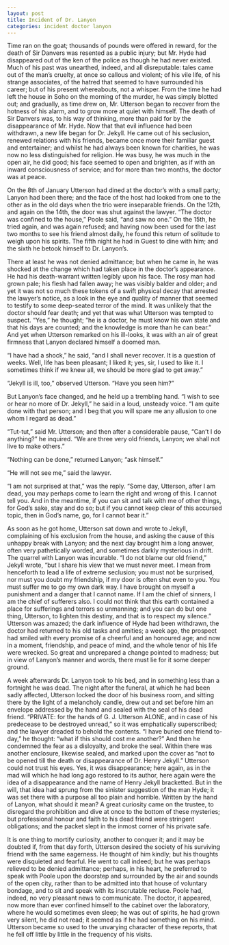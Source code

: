 ```yaml
---
layout: post
title: Incident of Dr. Lanyon
categories: incident doctor lanyon
---
```


Time ran on the goat; thousands of pounds were offered in reward, for the
death of Sir Danvers was resented as a public injury; but Mr. Hyde had
disappeared out of the ken of the police as though he had never existed.
Much of his past was unearthed, indeed, and all disreputable: tales came
out of the man’s cruelty, at once so callous and violent; of his vile
life, of his strange associates, of the hatred that seemed to have
surrounded his career; but of his present whereabouts, not a whisper.
From the time he had left the house in Soho on the morning of the
murder, he was simply blotted out; and gradually, as time drew on, Mr.
Utterson began to recover from the hotness of his alarm, and to grow
more at quiet with himself. The death of Sir Danvers was, to his way of
thinking, more than paid for by the disappearance of Mr. Hyde. Now that
that evil influence had been withdrawn, a new life began for Dr. Jekyll.
He came out of his seclusion, renewed relations with his friends, became
once more their familiar guest and entertainer; and whilst he had always
been known for charities, he was now no less distinguished for religion.
He was busy, he was much in the open air, he did good; his face seemed
to open and brighten, as if with an inward consciousness of service; and
for more than two months, the doctor was at peace.

<!-- more -->

On the 8th of January Utterson had dined at the doctor’s with a small
party; Lanyon had been there; and the face of the host had looked from
one to the other as in the old days when the trio were inseparable
friends. On the 12th, and again on the 14th, the door was shut against
the lawyer. “The doctor was confined to the house,” Poole said, “and saw
no one.” On the 15th, he tried again, and was again refused; and having
now been used for the last two months to see his friend almost daily, he
found this return of solitude to weigh upon his spirits. The fifth night
he had in Guest to dine with him; and the sixth he betook himself to Dr.
Lanyon’s.

There at least he was not denied admittance; but when he came in, he was
shocked at the change which had taken place in the doctor’s appearance.
He had his death-warrant written legibly upon his face. The rosy man had
grown pale; his flesh had fallen away; he was visibly balder and older;
and yet it was not so much these tokens of a swift physical decay that
arrested the lawyer’s notice, as a look in the eye and quality of manner
that seemed to testify to some deep-seated terror of the mind. It
was unlikely that the doctor should fear death; and yet that was what
Utterson was tempted to suspect. “Yes,” he thought; “he is a doctor, he
must know his own state and that his days are counted; and the knowledge
is more than he can bear.” And yet when Utterson remarked on his
ill-looks, it was with an air of great firmness that Lanyon declared
himself a doomed man.

“I have had a shock,” he said, “and I shall never recover. It is a
question of weeks. Well, life has been pleasant; I liked it; yes, sir,
I used to like it. I sometimes think if we knew all, we should be more
glad to get away.”

“Jekyll is ill, too,” observed Utterson. “Have you seen him?”

But Lanyon’s face changed, and he held up a trembling hand. “I wish to
see or hear no more of Dr. Jekyll,” he said in a loud, unsteady voice.
“I am quite done with that person; and I beg that you will spare me any
allusion to one whom I regard as dead.”

“Tut-tut,” said Mr. Utterson; and then after a considerable pause,
“Can’t I do anything?” he inquired. “We are three very old friends,
Lanyon; we shall not live to make others.”

“Nothing can be done,” returned Lanyon; “ask himself.”

“He will not see me,” said the lawyer.

“I am not surprised at that,” was the reply. “Some day, Utterson, after
I am dead, you may perhaps come to learn the right and wrong of this. I
cannot tell you. And in the meantime, if you can sit and talk with me
of other things, for God’s sake, stay and do so; but if you cannot keep
clear of this accursed topic, then in God’s name, go, for I cannot bear
it.”

As soon as he got home, Utterson sat down and wrote to Jekyll,
complaining of his exclusion from the house, and asking the cause of
this unhappy break with Lanyon; and the next day brought him a long
answer, often very pathetically worded, and sometimes darkly mysterious
in drift. The quarrel with Lanyon was incurable. “I do not blame our old
friend,” Jekyll wrote, “but I share his view that we must never meet. I
mean from henceforth to lead a life of extreme seclusion; you must not
be surprised, nor must you doubt my friendship, if my door is often shut
even to you. You must suffer me to go my own dark way. I have brought on
myself a punishment and a danger that I cannot name. If I am the chief
of sinners, I am the chief of sufferers also. I could not think that
this earth contained a place for sufferings and terrors so unmanning;
and you can do but one thing, Utterson, to lighten this destiny, and
that is to respect my silence.” Utterson was amazed; the dark influence
of Hyde had been withdrawn, the doctor had returned to his old tasks
and amities; a week ago, the prospect had smiled with every promise of a
cheerful and an honoured age; and now in a moment, friendship, and peace
of mind, and the whole tenor of his life were wrecked. So great and
unprepared a change pointed to madness; but in view of Lanyon’s manner
and words, there must lie for it some deeper ground.

A week afterwards Dr. Lanyon took to his bed, and in something less than
a fortnight he was dead. The night after the funeral, at which he had
been sadly affected, Utterson locked the door of his business room,
and sitting there by the light of a melancholy candle, drew out and set
before him an envelope addressed by the hand and sealed with the seal of
his dead friend. “PRIVATE: for the hands of G. J. Utterson ALONE, and in
case of his predecease to be destroyed unread,” so it was emphatically
superscribed; and the lawyer dreaded to behold the contents. “I have
buried one friend to-day,” he thought: “what if this should cost me
another?” And then he condemned the fear as a disloyalty, and broke the
seal. Within there was another enclosure, likewise sealed, and marked
upon the cover as “not to be opened till the death or disappearance
of Dr. Henry Jekyll.” Utterson could not trust his eyes. Yes, it was
disappearance; here again, as in the mad will which he had long ago
restored to its author, here again were the idea of a disappearance
and the name of Henry Jekyll bracketted. But in the will, that idea had
sprung from the sinister suggestion of the man Hyde; it was set there
with a purpose all too plain and horrible. Written by the hand of
Lanyon, what should it mean? A great curiosity came on the trustee,
to disregard the prohibition and dive at once to the bottom of these
mysteries; but professional honour and faith to his dead friend were
stringent obligations; and the packet slept in the inmost corner of his
private safe.

It is one thing to mortify curiosity, another to conquer it; and it may
be doubted if, from that day forth, Utterson desired the society of his
surviving friend with the same eagerness. He thought of him kindly; but
his thoughts were disquieted and fearful. He went to call indeed; but he
was perhaps relieved to be denied admittance; perhaps, in his heart, he
preferred to speak with Poole upon the doorstep and surrounded by the
air and sounds of the open city, rather than to be admitted into that
house of voluntary bondage, and to sit and speak with its inscrutable
recluse. Poole had, indeed, no very pleasant news to communicate. The
doctor, it appeared, now more than ever confined himself to the cabinet
over the laboratory, where he would sometimes even sleep; he was out of
spirits, he had grown very silent, he did not read; it seemed as if
he had something on his mind. Utterson became so used to the unvarying
character of these reports, that he fell off little by little in the
frequency of his visits.
